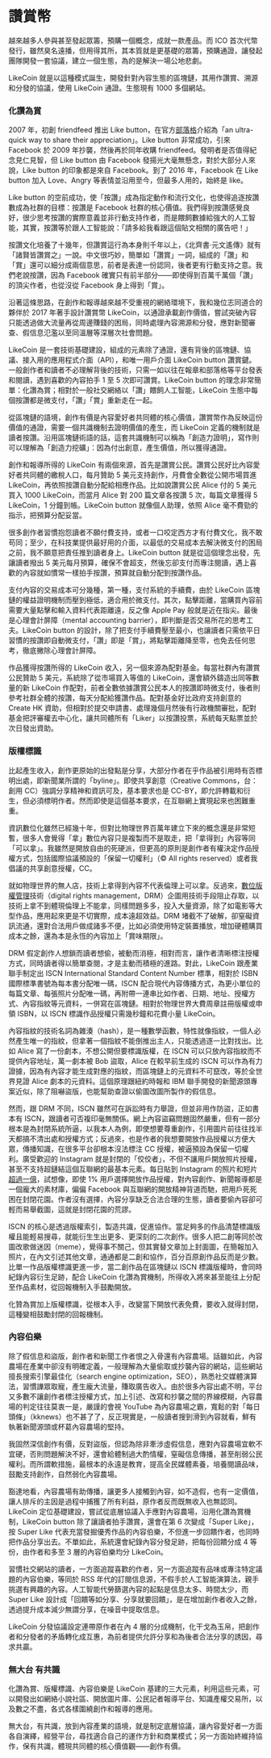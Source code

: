 # 讚賞幣

越來越多人參與甚至發起眾籌，預購一個概念，成就一款產品。而 ICO 首次代幣發行，雖然臭名遠播，但用得其所，其本質就是更基礎的眾籌，預購通證，讓發起團隊開發一套協議，建立一個生態，為的是解決一場公地悲劇。

LikeCoin 就是以這種模式誕生，開發針對內容生態的區塊鏈，其用作讚賞、溯源和分發的協議，使用 LikeCoin 通證。生態現有 1000 多個網站。

### 化讚為賞

2007 年，初創 friendfeed 推出 Like button，在官方[部落格](http://blog.friendfeed.com/2007/10/i-like-it-i-like-it.html)介紹為「an ultra-quick way to share their appreciation」。Like button 非常成功，引來 Facebook 於 2009 年抄襲，然後再於同年收購 friendfeed。發明者是否值得紀念見仁見智，但 Like button 由 Facebook 發揚光大毫無懸念，對於大部分人來說，Like button 的印象都是來自 Facebook。到了 2016 年，Facebook 在 Like button 加入 Love、Angry 等表情並沿用至今，但最多人用的，始終是 like。

Like button 的空前成功，使「按讚」成為指定動作和流行文化，也使得追逐按讚數成為社群的目標：按讚是 Facebook 社群的核心價值。我們得到按讚感覺良好，很少思考按讚的實際意義並非行動支持作者，而是餵飼數據給強大的人工智能，其實，按讚等於跟人工智能說：「請多給我看跟這個貼文相關的廣告吧！」

按讚文化培養了十幾年，但讚賞這行為本身則千年以上，《北齊書·元文遙傳》就有「諸賢皆讚賞之」一說。中文很巧妙，簡單如「讚賞」一詞，組成的「讚」和「賞」還可以細分成兩個意思，前者是表達一份認同，後者更有行動支持之意。我們老說按讚，因為 Facebook 確實只有前半部分——即使得到百萬千萬個「讚」的頂尖作者，也從沒從 Facebook 身上得到「賞」。

沿著這條思路，在創作和報導越來越不受重視的網絡環境下，我和幾位志同道合的夥伴於 2017 年著手設計讚賞幣 LikeCoin，以通證承載創作價值，嘗試突破內容只能透過做大流量再從周邊賺錢的困局，同時處理內容溯源和分發，應對新聞審查、假信息氾濫以至同溫層等深層次社會問題。

LikeCoin 是一套技術基礎建設，組成的元素除了通證，還有背後的區塊鏈、協議、接入用的應用程式介面（API），和唯一用戶介面 LikeCoin button 讚賞鍵。一般創作者和讀者不必理解背後的技術，只需一如以往在報章和部落格等平台發表和閱讀，遇到喜歡的內容拍手 1 至 5 次即可讚賞。LikeCoin button 的理念非常簡單：化讚為賞；相對於一般社交網絡以「讚」餵飼人工智能，LikeCoin 生態中每個按讚都是微支付，「讚」「賞」重新走在一起。

從區塊鏈的語境，創作有價是內容愛好者共同體的核心價值，讚賞幣作為反映這份價值的通證，需要一個共識機制去證明價值的產生，而 LikeCoin 定義的機制就是讀者按讚。沿用區塊鏈術語的話，這套共識機制可以稱為「創造力證明」，寫作則可以理解為「創造力挖礦」：因為付出創意，產生價值，所以獲得通證。

創作和報導所得的 LikeCoin 有兩個來源，首先是讚賞公民。讚賞公民好比內容愛好者共同體的繳稅人口，每月贊助 5 美元支持創作，月費會全數從公開市場買進 LikeCoin，再依照按讚自動分配給相應作品。比如說讚賞公民 Alice 付的 5 美元買入 1000 LikeCoin，而當月 Alice 對 200 篇文章各按讚 5 次，每篇文章獲得 5 LikeCoin，1 分鐘到帳。LikeCoin button 就像個人助理，依照 Alice 毫不費勁的指示，把預算分配妥當。

很多創作者習慣抱怨讀者不願付費支持，或者一口咬定西方才有付費文化，我不敢苟同；至少，在科技業提供最好用的介面，以最低的交易成本去解決微支付的困局之前，我不願意把責任推到讀者身上。LikeCoin button 就是從這個理念出發，先讓讀者撥出 5 美元每月預算，確保不會超支，然後忘卻支付而專注閱讀，遇上喜歡的內容就如慣常一樣拍手按讚，預算就自動分配到按讚作品。

支付內容的交易成本可分幾種，第一種，支付系統的手續費，由於 LikeCoin 區塊鏈的權益證明機制而壓到極低，適合用於微支付。其次，點擊距離，當購買內容前需要大量點擊和輸入資料代表距離遠，反之像 Apple Pay 般就是近在指尖。最後是心理會計屏障（mental accounting barrier），即判斷是否交易所花的思考工夫。LikeCoin button 的設計，除了把支付手續費壓至最小，也讓讀者只需依平日習慣的按讚即自動微支付，「讚」即是「賞」，將點擊距離降至零，也免去任何思考，徹底撇除心理會計屏障。

作品獲得按讚所得的 LikeCoin 收入，另一個來源為配對基金。每當社群內有讚賞公民贊助 5 美元，系統除了從市場買入等值的 LikeCoin，還會額外鑄造出同等數量的新 LikeCoin 作配對，前者全數依據讚賞公民本人的按讚即時微支付，後者則參考社群全體的按讚，每天分配給獲讚作品。配對基金好比政府支持創意的 Create HK 資助，但相對於提交申請書、處理幾個月然後有行政機關審批，配對基金把評審權去中心化，讓共同體所有「Liker」以按讚投票，系統每天點票並於次日發出資助。

### 版權標識

比起產生收入，創作更原始的出發點是分享，大部分作者在乎作品被引用時有否標明出處，即新聞業所謂的「byline」。即使共享創意（Creative Commons，台：創用 CC）強調分享精神和資訊可及，基本要求也是 CC-BY，即允許轉載和衍生，但必須標明作者。然而即使是這個基本要求，在互聯網上實現起來也困難重重。

資訊數位化雖然已經幾十年，但對比物理世界百萬年建立下來的概念還是非常短暫，很多人會覺得「拿」數位內容只是複製而不是取走，把「拿得到」內容等同「可以拿」。我雖然是開放自由的死硬派，但更高的原則是創作者有權決定作品授權方式，包括國際協議預設的「保留一切權利」（© All rights reserved）或者我倡議的共享創意授權，CC。

就如物理世界的無人店，技術上拿得到內容不代表倫理上可以拿。反過來，[數位版權管理](https://zh.wikipedia.org/zh-tw/%E6%95%B0%E5%AD%97%E7%89%88%E6%9D%83%E7%AE%A1%E7%90%86)技術（digital rights management，DRM）企圖用技術手段阻止存取，以技術上拿不到體現倫理上不能拿，同樣問題多多，投入大量資源，除了如電影等大型作品，應用起來更是不切實際，成本遠超效益。DRM 堵截不了破解，卻窒礙資訊流通，還對合法用戶做成諸多不便，比如必須使用特定裝置播放，增加硬體購買成本之餘，還為本是永恆的內容加上「賞味期限」。

DRM 假定創作人想鎖而讀者想偷，被動而消極，相對而言，讓作者清晰標注授權方式，同時讀者得以簡單查閱，才是主動而積極的進路。對此，LikeCoin 跟產業聯手制定出 ISCN International Standard Content Number 標準，相對於 ISBN 國際標準書號為每本書分配唯一碼，ISCN 配合現代內容傳播方式，為更小單位的每篇文章、每張照片分配唯一碼，再附帶一連串比如作者、日期、地址、授權方式、內容指紋等元資料，一併寫在區塊鏈。相對於物理世界大費周章註冊版權或申領 ISBN，以 ISCN 標識作品授權只需幾秒鐘和花費小量 LikeCoin。

內容指紋的技術名詞為雜湊（hash），是一種數學函數，特性就像指紋，一個人必然產生唯一的指紋，但拿著一個指紋不能倒推出主人，只能透過逐一比對找出。比如 Alice 寫了一份劇本，不想公開但要標識版權，在 ISCN 可以只放內容指紋而不提供內容地址，萬一劇本被 Bob 盜取，Alice 在較早前生成的 ISCN 可以作為有力證據，因為有內容才能生成對應的指紋，而區塊鏈上的元資料不可竄改，等於全世界見證 Alice 劇本的元資料。這個原理跟紐約時報和 IBM 聯手開發的新聞源頭專案近似，除了阻嚇盜版，也能幫助查證以偷圖改圖所製作的假信息。

然而，跟 DRM 不同，ISCN 雖然可在訴訟時有力舉證，但並非用作防盜，正如書本有 ISCN，跟讀者可否複印毫無關係。網上內容盜竊問題固然嚴重，但有一部分根本是為封閉系統所逼，以我本人為例，即使想要尊重創作，引用圖片前往往找半天都搞不清出處和授權方式；反過來，也是作者的我想要開放作品授權以方便大眾，傳播知識，在很多平台卻根本沒法標注 CC 授權，被逼預設為保留一切權利。廣受歡迎的 Instagram 就是封閉的「佼佼者」，不但不讓用戶開放照片授權，甚至不支持超鏈結這個互聯網的最基本元素。每日貼到 Instagram 的照片和短片[超過一億](https://www.omnicoreagency.com/instagram-statistics/)，試想像，即使 1% 用戶選擇開放作品授權，對內容創作、新聞報導都是一個龐大的素材庫，偏偏 Facebook 與互聯網的開放精神背道而馳，把用戶死死困在封閉花園。作者沒有選擇，內容分享缺乏合法合理的生態，讀者要偷內容卻可輕而易舉截圖，這就是封閉花園的荒謬。

ISCN 的核心是透過版權索引，製造共識，促進協作。當足夠多的作品清楚標識版權且能輕易搜尋，就能衍生生出更多、更深刻的二次創作。很多人把二創等同於改圖改歌做迷因（meme），覺得事不關己，但其實替文章加上封面圖，在簡報加入照片，在內文引述其他文章，通通都是二創和協作，百分百原創作品反而是少數。比單一作品版權標識更進一步，當二創作品在區塊鏈以 ISCN 標識版權時，會同時紀錄內容衍生足跡，配合 LikeCoin 化讚為賞機制，所得收入將來甚至能往上分配至作品素材，從回報機制入手鼓勵開放。

化贊為賞加上版權標識，從根本入手，改變當下開放代表免費，要收入就得封閉，這種變相鼓勵封閉的回報機制。

### 內容伯樂

除了假信息和盜版，創作者和新聞工作者恨之入骨還有內容農場。話雖如此，內容農場在產業中卻沒有明確定義，一般理解為大量偷取或抄襲內容的網站，這些網站擅長搜索引擎最佳化（search engine optimization，SEO），熟悉社交媒體演算法，習慣譁眾取寵，產生龐大流量，賺取廣告收入。由於很多內容出處不明，平台又多數不讓創作者標注授權方式，加上引述、改寫和抄襲之間的界線模糊，內容農場的判定往往莫衷一是，嚴謹的會視 YouTube 為內容農場之霸，寬鬆的對「每日頭條」（kknews）也不甚了了，反正現實是，一般讀者搜到滑到內容就看，鮮有執著新聞源頭或杯葛內容農場的堅持。

我固然深信創作有價，反對盜版，但認為除非牽涉虛假信息，應對內容農場宜軟不宜硬，否則問題解決不好，還會給體制過大酌情權，窒礙信息傳播，甚至削弱公民權利。而所謂軟措施，最根本的永遠是教育，提高全民媒體素養，培養閱讀品味，鼓勵支持創作，自然弱化內容農場。

豁達地看，內容農場有助傳播，讓更多人接觸到內容，如不造假，也有一定價值，讓人排斥的主因是過程中捕獲了所有利益，原作者反而既無收入也無認同。LikeCoin 定位基礎建設，嘗試從底層協議入手應對內容農場，沿用化讚為賞機制，LikeCoin button 除了讓讀者拍手讚賞，還會在第 6 次變成「Super Like」，按 Super Like 代表充當發掘優秀作品的內容伯樂，不但進一步回饋作者，也同時把作品分享出去。不單如此，系統還會紀錄內容分發足跡，把每份回饋分成 4 等份，由作者和多至 3 層的內容伯樂均分 LikeCoin。

習慣社交網站的讀者，一方面追蹤喜歡的作者，另一方面追蹤有品味或專注特定議題的內容伯樂，等同於 RSS 年代的訂閱信息源，不假手於人工智能演算法，親手挑選有興趣的內容。人工智能代勞篩選內容的起點是信息太多、時間太少，而 Super Like 設計成「回饋等如分享、分享就要回饋」，是在增加創作者收入之餘，透過提升成本減少無謂分享，在噪音中提取信息。

LikeCoin 分發協議設定連帶原作者在內 4 層的分成機制，化干戈為玉帛，把創作者和分發者的矛盾轉化成互惠，為前者提供允許分享和為後者合法分享的誘因，尋求共贏。

### 無大台 有共識

化讚為賞、版權標識、內容伯樂是 LikeCoin 基建的三大元素，利用這些元素，可以開發出如網絡小說社區、開放圖片庫、公民記者報導平台、知識產權交易所，以及數之不盡，各式各樣圍繞創作和報導的應用。

無大台，有共識，放到內容產業的語境，就是制定底層協議，讓內容愛好者一方面各自演繹，經營平台，尋找適合自己的運作方針和商業模式；另一方面始終維持協作，保有共識，體現共同體的核心價值觀——創作有價。

